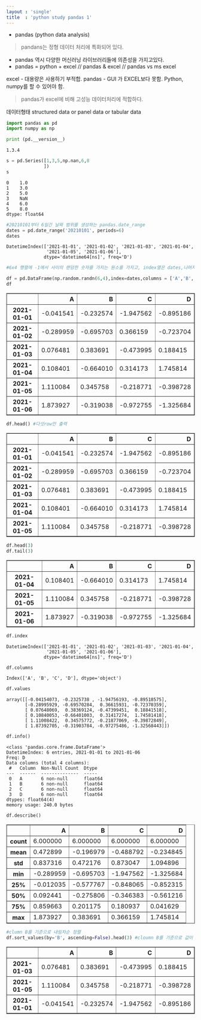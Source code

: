 ```yaml
---
layout : 'single'
title  : 'python study pandas 1'
---
```

- pandas (python data analysis)
> pandans는 정형 데이터 처리에 특화되어 있다.
- pandas 역시 다양한 머신러닝 라이브러리들에  의존성을 가지고있다.
- pandas = python + excel // pandas & excel // pandas vs ms excel

excel - 대용량은 사용하기 부적합.
pandas - GUI 가 EXCEL보다 못함. Python, numpy를 할 수 있어야 함.

> pandas가 excel에 비해 고성능 데이터처리에 적합하다.

데이터형태 structured data or panel data or tabular data


```python
import pandas as pd
import numpy as np

print (pd.__version__)
```

    1.3.4
    


```python
s = pd.Series([1,3,5,np.nan,6,8
              ])
s
```




    0    1.0
    1    3.0
    2    5.0
    3    NaN
    4    6.0
    5    8.0
    dtype: float64




```python
#20210101부터 6일간 날짜 범위를 생성하는 pandas.date_range
dates = pd.date_range('20210101', periods=6)
dates
```




    DatetimeIndex(['2021-01-01', '2021-01-02', '2021-01-03', '2021-01-04',
                   '2021-01-05', '2021-01-06'],
                  dtype='datetime64[ns]', freq='D')




```python
#6x4 행렬에 -1에서 사이의 랜덤한 숫자를 가지는 원소를 가지고, index열은 dates,나머지 columns은 순서대로 a

df = pd.DataFrame(np.random.randn(6,4),index=dates,columns = ['A','B','C','D'])
df
```




<div>
<style scoped>
    .dataframe tbody tr th:only-of-type {
        vertical-align: middle;
    }

    .dataframe tbody tr th {
        vertical-align: top;
    }

    .dataframe thead th {
        text-align: right;
    }
</style>
<table border="1" class="dataframe">
  <thead>
    <tr style="text-align: right;">
      <th></th>
      <th>A</th>
      <th>B</th>
      <th>C</th>
      <th>D</th>
    </tr>
  </thead>
  <tbody>
    <tr>
      <th>2021-01-01</th>
      <td>-0.041541</td>
      <td>-0.232574</td>
      <td>-1.947562</td>
      <td>-0.895186</td>
    </tr>
    <tr>
      <th>2021-01-02</th>
      <td>-0.289959</td>
      <td>-0.695703</td>
      <td>0.366159</td>
      <td>-0.723704</td>
    </tr>
    <tr>
      <th>2021-01-03</th>
      <td>0.076481</td>
      <td>0.383691</td>
      <td>-0.473995</td>
      <td>0.188415</td>
    </tr>
    <tr>
      <th>2021-01-04</th>
      <td>0.108401</td>
      <td>-0.664010</td>
      <td>0.314173</td>
      <td>1.745814</td>
    </tr>
    <tr>
      <th>2021-01-05</th>
      <td>1.110084</td>
      <td>0.345758</td>
      <td>-0.218771</td>
      <td>-0.398728</td>
    </tr>
    <tr>
      <th>2021-01-06</th>
      <td>1.873927</td>
      <td>-0.319038</td>
      <td>-0.972755</td>
      <td>-1.325684</td>
    </tr>
  </tbody>
</table>
</div>




```python
df.head() #다섯row만 출력
```




<div>
<style scoped>
    .dataframe tbody tr th:only-of-type {
        vertical-align: middle;
    }

    .dataframe tbody tr th {
        vertical-align: top;
    }

    .dataframe thead th {
        text-align: right;
    }
</style>
<table border="1" class="dataframe">
  <thead>
    <tr style="text-align: right;">
      <th></th>
      <th>A</th>
      <th>B</th>
      <th>C</th>
      <th>D</th>
    </tr>
  </thead>
  <tbody>
    <tr>
      <th>2021-01-01</th>
      <td>-0.041541</td>
      <td>-0.232574</td>
      <td>-1.947562</td>
      <td>-0.895186</td>
    </tr>
    <tr>
      <th>2021-01-02</th>
      <td>-0.289959</td>
      <td>-0.695703</td>
      <td>0.366159</td>
      <td>-0.723704</td>
    </tr>
    <tr>
      <th>2021-01-03</th>
      <td>0.076481</td>
      <td>0.383691</td>
      <td>-0.473995</td>
      <td>0.188415</td>
    </tr>
    <tr>
      <th>2021-01-04</th>
      <td>0.108401</td>
      <td>-0.664010</td>
      <td>0.314173</td>
      <td>1.745814</td>
    </tr>
    <tr>
      <th>2021-01-05</th>
      <td>1.110084</td>
      <td>0.345758</td>
      <td>-0.218771</td>
      <td>-0.398728</td>
    </tr>
  </tbody>
</table>
</div>




```python
df.head(3)
df.tail(3)
```




<div>
<style scoped>
    .dataframe tbody tr th:only-of-type {
        vertical-align: middle;
    }

    .dataframe tbody tr th {
        vertical-align: top;
    }

    .dataframe thead th {
        text-align: right;
    }
</style>
<table border="1" class="dataframe">
  <thead>
    <tr style="text-align: right;">
      <th></th>
      <th>A</th>
      <th>B</th>
      <th>C</th>
      <th>D</th>
    </tr>
  </thead>
  <tbody>
    <tr>
      <th>2021-01-04</th>
      <td>0.108401</td>
      <td>-0.664010</td>
      <td>0.314173</td>
      <td>1.745814</td>
    </tr>
    <tr>
      <th>2021-01-05</th>
      <td>1.110084</td>
      <td>0.345758</td>
      <td>-0.218771</td>
      <td>-0.398728</td>
    </tr>
    <tr>
      <th>2021-01-06</th>
      <td>1.873927</td>
      <td>-0.319038</td>
      <td>-0.972755</td>
      <td>-1.325684</td>
    </tr>
  </tbody>
</table>
</div>




```python
df.index
```




    DatetimeIndex(['2021-01-01', '2021-01-02', '2021-01-03', '2021-01-04',
                   '2021-01-05', '2021-01-06'],
                  dtype='datetime64[ns]', freq='D')




```python
df.columns
```




    Index(['A', 'B', 'C', 'D'], dtype='object')




```python
df.values
```




    array([[-0.04154073, -0.2325738 , -1.94756193, -0.89518575],
           [-0.28995929, -0.69570284,  0.36615931, -0.72370359],
           [ 0.07648069,  0.38369124, -0.47399451,  0.18841518],
           [ 0.10840053, -0.66401003,  0.31417274,  1.74581418],
           [ 1.11008422,  0.34575772, -0.21877069, -0.39872849],
           [ 1.87392705, -0.31903784, -0.97275486, -1.32568443]])




```python
df.info()
```

    <class 'pandas.core.frame.DataFrame'>
    DatetimeIndex: 6 entries, 2021-01-01 to 2021-01-06
    Freq: D
    Data columns (total 4 columns):
     #   Column  Non-Null Count  Dtype  
    ---  ------  --------------  -----  
     0   A       6 non-null      float64
     1   B       6 non-null      float64
     2   C       6 non-null      float64
     3   D       6 non-null      float64
    dtypes: float64(4)
    memory usage: 240.0 bytes
    


```python
df.describe()
```




<div>
<style scoped>
    .dataframe tbody tr th:only-of-type {
        vertical-align: middle;
    }

    .dataframe tbody tr th {
        vertical-align: top;
    }

    .dataframe thead th {
        text-align: right;
    }
</style>
<table border="1" class="dataframe">
  <thead>
    <tr style="text-align: right;">
      <th></th>
      <th>A</th>
      <th>B</th>
      <th>C</th>
      <th>D</th>
    </tr>
  </thead>
  <tbody>
    <tr>
      <th>count</th>
      <td>6.000000</td>
      <td>6.000000</td>
      <td>6.000000</td>
      <td>6.000000</td>
    </tr>
    <tr>
      <th>mean</th>
      <td>0.472899</td>
      <td>-0.196979</td>
      <td>-0.488792</td>
      <td>-0.234845</td>
    </tr>
    <tr>
      <th>std</th>
      <td>0.837316</td>
      <td>0.472176</td>
      <td>0.873047</td>
      <td>1.094896</td>
    </tr>
    <tr>
      <th>min</th>
      <td>-0.289959</td>
      <td>-0.695703</td>
      <td>-1.947562</td>
      <td>-1.325684</td>
    </tr>
    <tr>
      <th>25%</th>
      <td>-0.012035</td>
      <td>-0.577767</td>
      <td>-0.848065</td>
      <td>-0.852315</td>
    </tr>
    <tr>
      <th>50%</th>
      <td>0.092441</td>
      <td>-0.275806</td>
      <td>-0.346383</td>
      <td>-0.561216</td>
    </tr>
    <tr>
      <th>75%</th>
      <td>0.859663</td>
      <td>0.201175</td>
      <td>0.180937</td>
      <td>0.041629</td>
    </tr>
    <tr>
      <th>max</th>
      <td>1.873927</td>
      <td>0.383691</td>
      <td>0.366159</td>
      <td>1.745814</td>
    </tr>
  </tbody>
</table>
</div>




```python
#clumn B를 기준으로 내림차순 정렬
df.sort_values(by='B', ascending=False).head(3) #cloumn B를 기준으로 값이 가장 큰 top 3

```




<div>
<style scoped>
    .dataframe tbody tr th:only-of-type {
        vertical-align: middle;
    }

    .dataframe tbody tr th {
        vertical-align: top;
    }

    .dataframe thead th {
        text-align: right;
    }
</style>
<table border="1" class="dataframe">
  <thead>
    <tr style="text-align: right;">
      <th></th>
      <th>A</th>
      <th>B</th>
      <th>C</th>
      <th>D</th>
    </tr>
  </thead>
  <tbody>
    <tr>
      <th>2021-01-03</th>
      <td>0.076481</td>
      <td>0.383691</td>
      <td>-0.473995</td>
      <td>0.188415</td>
    </tr>
    <tr>
      <th>2021-01-05</th>
      <td>1.110084</td>
      <td>0.345758</td>
      <td>-0.218771</td>
      <td>-0.398728</td>
    </tr>
    <tr>
      <th>2021-01-01</th>
      <td>-0.041541</td>
      <td>-0.232574</td>
      <td>-1.947562</td>
      <td>-0.895186</td>
    </tr>
  </tbody>
</table>
</div>


